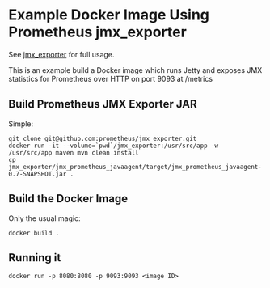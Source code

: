 # Example Docker Image Using Prometheus jmx_exporter

See [jmx_exporter](https://github.com/prometheus/jmx_exporter) for full usage.

This is an example build a Docker image which runs Jetty and exposes JMX statistics for Prometheus over HTTP on port 9093 at /metrics

## Build Prometheus JMX Exporter JAR

Simple:

```
git clone git@github.com:prometheus/jmx_exporter.git
docker run -it --volume=`pwd`/jmx_exporter:/usr/src/app -w /usr/src/app maven mvn clean install
cp jmx_exporter/jmx_prometheus_javaagent/target/jmx_prometheus_javaagent-0.7-SNAPSHOT.jar .
```

## Build the Docker Image

Only the usual magic:

```
docker build .
```

## Running it

```
docker run -p 8080:8080 -p 9093:9093 <image ID>
```


